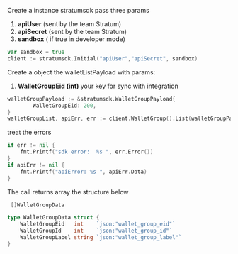 
Create a instance stratumsdk pass three params 
1. **apiUser** (sent by the team Stratum)
2. **apiSecret** (sent by the team Stratum)
3. **sandbox** ( if true in developer mode)


```go
var sandbox = true
client := stratumsdk.Initial("apiUser","apiSecret", sandbox)
```

Create a object the walletListPayload with params:
1. **WalletGroupEid (int)**  your key for sync with integration

```go
walletGroupPayload := &stratumsdk.WalletGroupPayload{
		WalletGroupEid: 200,
}
walletGroupList, apiErr, err := client.WalletGroup().List(walletGroupPayload)
```

treat the errors
```go 
if err != nil {
	fmt.Printf("sdk error:  %s ", err.Error())
}
if apiErr != nil {
	fmt.Printf("apiError: %s ", apiErr.Data)
}
```
The call returns array the structure below

```go 
 []WalletGroupData 

type WalletGroupData struct {
	WalletGroupEid   int    `json:"wallet_group_eid"`
	WalletGroupId    int    `json:"wallet_group_id"`
	WalletGroupLabel string `json:"wallet_group_label"`
}



```


